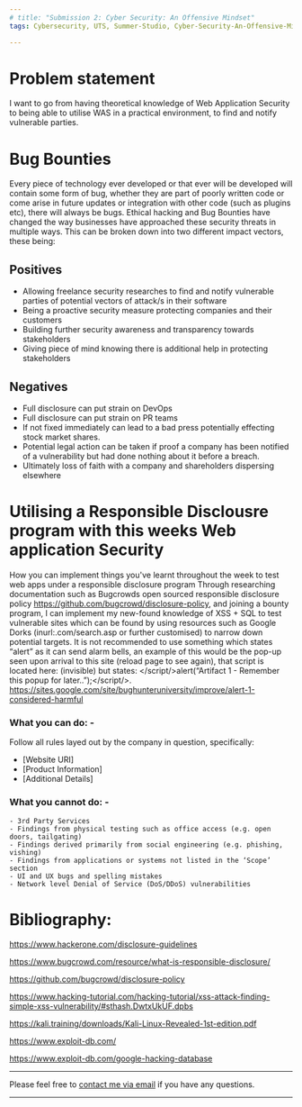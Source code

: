 ```yaml
---
# title: "Submission 2: Cyber Security: An Offensive Mindset"
tags: Cybersecurity, UTS, Summer-Studio, Cyber-Security-An-Offensive-Mindset, Sprint-2

---
```

# Problem statement
I want to go from having theoretical knowledge of Web Application Security to being able to utilise WAS in a practical environment, to find and notify vulnerable parties.


# Bug Bounties
Every piece of technology ever developed or that ever will be developed will contain some form of bug, whether they are part of poorly written code or come arise in future updates or integration with other code (such as plugins etc), there will always be bugs. Ethical hacking and Bug Bounties have changed the way businesses have approached these security threats in multiple ways. This can be broken down into two different impact vectors, these being:

## Positives
  - Allowing freelance security researches to find and notify vulnerable parties of potential vectors of attack/s in their software
  - Being a proactive security measure protecting companies and their customers
  -	Building further security awareness and transparency towards stakeholders
  -	Giving piece of mind knowing there is additional help in protecting stakeholders

## Negatives
  -	Full disclosure can put strain on DevOps 
  -	Full disclosure can put strain on PR teams
  -	If not fixed immediately can lead to a bad press potentially effecting stock market shares.
  -	Potential legal action can be taken if proof a company has been notified of a vulnerability but had done nothing about it before a breach.
  - Ultimately loss of faith with a company and shareholders dispersing elsewhere


# Utilising a Responsible Disclousre program with this weeks Web application Security
How you can implement things you've learnt throughout the week to test web apps under a responsible disclosure program
Through researching documentation such as Bugcrowds open sourced responsible disclosure policy https://github.com/bugcrowd/disclosure-policy, and joining a bounty program, I can implement my new-found knowledge of XSS + SQL to test vulnerable sites which can be found by using resources such as Google Dorks (inurl:.com/search.asp or further customised) to narrow down potential targets. It is not recommended to use something which states “alert” as it can send alarm bells, an example of this would be the pop-up seen upon arrival to this site (reload page to see again), that script is located here: (invisible) <script>alert("Artifact 1 - Remember this pop-up for later..");</script> but states: </script/>alert(“Artifact 1 - Remember this popup for later..”);</script/>.
https://sites.google.com/site/bughunteruniversity/improve/alert-1-considered-harmful

### What you can do: -
Follow all rules layed out by the company in question, specifically:
  - [Website URI]
  - [Product Information]
  - [Additional Details]

### What you cannot do: -

    - 3rd Party Services
    - Findings from physical testing such as office access (e.g. open doors, tailgating)
    - Findings derived primarily from social engineering (e.g. phishing, vishing)
    - Findings from applications or systems not listed in the ‘Scope’ section
    - UI and UX bugs and spelling mistakes
    - Network level Denial of Service (DoS/DDoS) vulnerabilities


# Bibliography:
https://www.hackerone.com/disclosure-guidelines

https://www.bugcrowd.com/resource/what-is-responsible-disclosure/

https://github.com/bugcrowd/disclosure-policy

https://www.hacking-tutorial.com/hacking-tutorial/xss-attack-finding-simple-xss-vulnerability/#sthash.DwtxUkUF.dpbs

https://kali.training/downloads/Kali-Linux-Revealed-1st-edition.pdf

https://www.exploit-db.com/

https://www.exploit-db.com/google-hacking-database



---
Please feel free to [contact me via email](mailto:mitchell.l.tuck@student.uts.edu.au) if you have any questions.

<!--more-->

---
